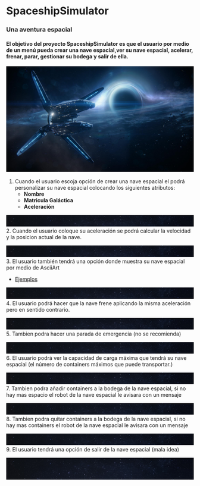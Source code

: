 # SpaceshipSimulator

### Una aventura espacial
#### El objetivo del proyecto SpaceshipSimulator es que el usuario por medio de un menú pueda crear una nave espacial,ver su nave espacial, acelerar, frenar, parar, gestionar su bodega y salir de ella.
[![](./imagenes/nave.jpg )](https://wallhere.com/es/wallpaper/1958737)
1. Cuando el usuario escoja opción de crear una nave espacial el podrá personalizar su nave espacial colocando los
  siguientes atributos:
   * **Nombre**
   * **Matricula Galáctica**
   * **Aceleración**

![](./imagenes/Linea.jpg)
2. Cuando el usuario coloque su aceleración se podrá calcular la velocidad y la posicion actual de la nave.

![](./imagenes/Linea.jpg)
3. El usuario también tendrá una opción donde muestra su nave espacial por medio de AsciiArt
   * [Ejemplos](https://www.asciiart.eu/space/spaceships)

![](./imagenes/Linea.jpg)
4. El usuario podrá hacer que la nave frene aplicando la misma aceleración pero en sentido contrario.

![](./imagenes/Linea.jpg)
5. Tambien podra hacer una parada de emergencia (no se recomienda)

![](./imagenes/Linea.jpg)
6. El usuario podrá ver la capacidad de carga máxima que tendrá su nave espacial (el número
  de containers máximos que puede transportar.)

![](./imagenes/Linea.jpg)
7. Tambien podra añadir containers a la bodega de la nave espacial, si no hay mas espacio el robot de la nave espacial
  le avisara con un mensaje

![](./imagenes/Linea.jpg)
8. Tambien podra quitar containers a la bodega de la nave espacial, si no hay mas containers el robot de la nave              espacial le avisara con un mensaje

![](./imagenes/Linea.jpg)
9. El usuario tendrá una opción de salir de la nave espacial (mala idea)

![](./imagenes/Universo.jpg)



